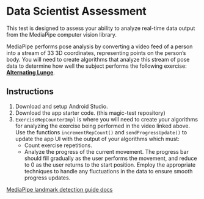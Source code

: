 # Data Scientist Assessment

This test is designed to assess your ability to analyze real-time data output from the MediaPipe computer vision library.

MediaPipe performs pose analysis by converting a video feed of a person into a stream of 33 3D coordinates, representing points on the person’s body. You will need to create algorithms that analyze this stream of pose data to determine how well the subject performs the following exercise: [**Alternating Lunge**](https://www.youtube.com/watch?v=tTej-ax9XiA&ab_channel=FitnessBlender).

## Instructions

1. Download and setup Android Studio.
2. Download the app starter code. (this magic-test repository)
3. `ExerciseRepCounterImpl` is where you will need to create your algorithms for analyzing the exercise being performed in the video linked above. Use the functions `incrementRepCount()` and `sendProgressUpdate()` to update the app UI with the output of your algorithms which must:
   - Count exercise repetitions.
   - Analyze the progress of the current movement. The progress bar should fill gradually as the user performs the movement, and reduce to 0 as the user returns to the start position. Employ the appropriate techniques to handle any fluctuations in the data to ensure smooth progress updates.

[MediaPipe landmark detection guide docs](https://ai.google.dev/edge/mediapipe/solutions/vision/pose_landmarker)
